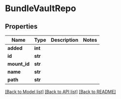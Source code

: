 # BundleVaultRepo

## Properties
Name | Type | Description | Notes
------------ | ------------- | ------------- | -------------
**added** | **int** |  | 
**id** | **str** |  | 
**mount_id** | **str** |  | 
**name** | **str** |  | 
**path** | **str** |  | 

[[Back to Model list]](../README.md#documentation-for-models) [[Back to API list]](../README.md#documentation-for-api-endpoints) [[Back to README]](../README.md)

